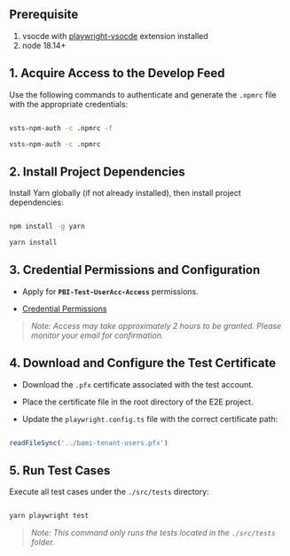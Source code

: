 ## Prerequisite

1. vsocde with [playwright-vsocde](https://marketplace.visualstudio.com/items?itemName=ms-playwright.playwright) extension installed
2. node 18.14+

## 1. Acquire Access to the Develop Feed

  

Use the following commands to authenticate and generate the `.npmrc` file with the appropriate credentials:

  

```bash

vsts-npm-auth -c .npmrc -f

vsts-npm-auth -c .npmrc

```

  

## 2. Install Project Dependencies

  

Install Yarn globally (if not already installed), then install project dependencies:

  

```bash

npm install -g yarn

yarn install

```

  

## 3. Credential Permissions and Configuration

  

- Apply for **`PBI-Test-UserAcc-Access`** permissions.  

- [Credential Permissions](https://eng.ms/docs/cloud-ai-platform/azure-data/azure-data-intelligence-platform/microsoft-fabric-platform/fabric-platform-shared-services/power-bi-troubleshooting-guides/troubleshooting/adhoc_account_user_details?tabs=MSIT)

> *Note: Access may take approximately 2 hours to be granted. Please monitor your email for confirmation.*

  

## 4. Download and Configure the Test Certificate

  

- Download the `.pfx` certificate associated with the test account.

- Place the certificate file in the root directory of the E2E project.

- Update the `playwright.config.ts` file with the correct certificate path:

  

```ts

readFileSync('../bami-tenant-users.pfx')

```

  

## 5. Run Test Cases

  

Execute all test cases under the `./src/tests` directory:

  

```bash

yarn playwright test

```

  

> *Note: This command only runs the tests located in the `./src/tests` folder.*